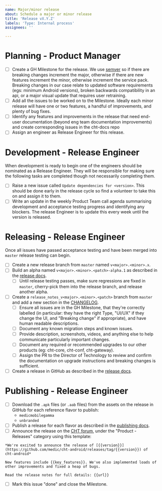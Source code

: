 ```yaml
---
name: Major/minor release
about: Schedule a major or minor release
title: 'Release vX.Y.Z'
labels: 'Type: Internal process'
assignees: ''

---
```


# Planning - Product Manager

- [ ] Create a GH Milestone for the release. We use [semver](http://semver.org) so if there are breaking changes increment the major, otherwise if there are new features increment the minor, otherwise increment the service pack. Breaking changes in our case relate to updated software requirements (egs: minimum Android versions), broken backwards compatibility in an api, or a major visual update that requires user retraining.
- [ ] Add all the issues to be worked on to the Milestone. Ideally each minor release will have one or two features, a handful of improvements, and plenty of bug fixes.
- [ ] Identify any features and improvements in the release that need end-user documentation (beyond eng team documentation improvements) and create corresponding issues in the cht-docs repo
- [ ] Assign an engineer as Release Engineer for this release.

# Development - Release Engineer

When development is ready to begin one of the engineers should be nominated as a Release Engineer. They will be responsible for making sure the following tasks are completed though not necessarily completing them.

- [ ] Raise a new issue called `Update dependencies for <version>`. This should be done early in the release cycle so find a volunteer to take this on and assign it to them.
- [ ] Write an update in the weekly Product Team call agenda summarising development and acceptance testing progress and identifying any blockers. The release Engineer is to update this every week until the version is released.

# Releasing - Release Engineer

Once all issues have passed acceptance testing and have been merged into `master` release testing can begin.

- [ ] Create a new release branch from `master` named `v<major>.<minor>.x`.
- [ ] Build an alpha named `v<major>.<minor>.<patch>-alpha.1` as described in the [release docs](https://docs.communityhealthtoolkit.org/core/guides/android/releasing/#alpha-for-release-testing).
  - [ ] Until release testing passes, make sure regressions are fixed in `master`, cherry-pick them into the release branch, and release another alpha.
- [ ] Create a `release_notes_v<major>.<minor>.<patch>` branch from `master` and add a new section in the [CHANGELOG](https://github.com/medic/cht-android/blob/master/CHANGELOG.md). 
  - [ ] Ensure all issues are in the GH Milestone, that they're correctly labelled (in particular: they have the right Type, "UI/UX" if they change the UI, and "Breaking change" if appropriate), and have human readable descriptions. 
  - [ ] Document any known migration steps and known issues.
  - [ ] Provide description, screenshots, videos, and anything else to help communicate particularly important changes. 
  - [ ] Document any required or recommended upgrades to our other products (eg: cht-core, cht-conf, cht-gateway). 
  - [ ] Assign the PR to the Director of Technology to review and confirm the documentation on upgrade instructions and breaking changes is sufficient.
- [ ] Create a release in GitHub as described in the [release docs](https://docs.communityhealthtoolkit.org/core/guides/android/releasing/#production-release).
  
# Publishing - Release Engineer

- [ ] Download the `.apk` files (or `.aab` files) from the assets on the release in GitHub for each reference flavor to publish:
  - `medicmobilegamma`
  - `unbranded`
- [ ] Publish a release for each flavor as described in the [publishing docs](https://docs.communityhealthtoolkit.org/core/guides/android/publishing/#google-play-store).
- [ ] Announce the release on the [CHT forum](https://forum.communityhealthtoolkit.org/c/product/releases/26), under the "Product - Releases" category using this template:
```
*We're excited to announce the release of [{{version}}](https://github.com/medic/cht-android/releases/tag/{{version}}) of cht-android*

New features include {{key_features}}. We've also implemented loads of other improvements and fixed a heap of bugs.

Read the release notes for full details: {{url}}
```
- [ ] Mark this issue "done" and close the Milestone.
